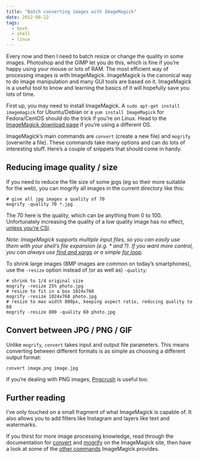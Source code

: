 ```yaml
---
title: "Batch converting images with ImageMagick"
date: 2012-08-22
tags:
  - bash
  - shell
  - linux
---
```



Every now and then I need to batch resize or change the quality in some images. Photoshop and the GIMP let you do this, which is fine if you’re happy using your mouse or lots of RAM. The most efficient way of processing images is with ImageMagick. ImageMagick is the canonical way to do image manipulation and many GUI tools are based on it. ImageMagick is a useful tool to know and learning the basics of it will hopefully save you lots of time.

First up, you may need to install ImageMagick. A `sudo apt-get install imagemagick` for Ubuntu/Debian or a `yum install ImageMagick` for Fedora/CentOS should do the trick if you’re on Linux. Head to the [ImageMagick download page](http://www.imagemagick.org/script/binary-releases.php) if you’re using a different OS.

ImageMagick’s main commands are `convert` (create a new file) and `mogrify` (overwrite a file). These commands take many options and can do lots of interesting stuff. Here’s a couple of snippets that should come in handy.

## Reducing image quality / size

If you need to reduce the file size of some jpgs (eg so their more suitable for the web), you can mogrify all images in the current directory like this:

    # give all jpg images a quality of 70
    mogrify -quality 70 *.jpg

The 70 here is the quality, which can be anything from 0 to 100. Unfortunately increasing the quality of a low quality image has no effect, [unless you’re CSI](http://www.lolwtfcomics.com/upload/uploads/1317571091.jpg).

*Note: ImageMagick supports multiple input files, so you can easily use them with your shell’s file expansion (e.g. * and ?). If you want more control, you can always use [find and xargs](http://www.linuxplanet.com/linuxplanet/tutorials/6522/1) or a simple [for loop](http://tldp.org/HOWTO/Bash-Prog-Intro-HOWTO-7.html).*

To shrink large images (8MP images are common on today’s smartphones), use the `-resize` option instead of (or as well as) `-quality`:

    # shrink to 1/4 original size
    mogrify -resize 25% photo.jpg 
    # resize to fit in a box 1024x768
    mogrify -resize 1024x768 photo.jpg 
    # resize to max width 800px, keeping aspect ratio, reducing quality to 60
    mogrify -resize 800 -quality 60 photo.jpg

## Convert between JPG / PNG / GIF

Unlike `mogrify`, `convert` takes input and output file parameters. This means converting between different formats is as simple as choosing a different output format:

    convert image.png image.jpg

If you’re dealing with PNG images, [Pngcrush](http://pmt.sourceforge.net/pngcrush/) is useful too.

## Further reading

I’ve only touched on a small fragment of what ImageMagick is capable of. It also allows you to add filters like Instagram and layers like text and watermarks.

If you thirst for more image processing knowledge, read through the documentation for [convert](http://www.imagemagick.org/www/convert.html) and [mogrify](http://www.imagemagick.org/www/mogrify.html) on the ImageMagick site, then have a look at some of the [other commands](http://www.imagemagick.org/www/command-line-tools.html) ImageMagick provides.
